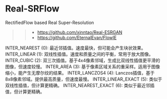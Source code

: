 # Real-SRFlow
RectifiedFlow based Real Super-Resolution


>> - https://github.com/xinntao/Real-ESRGAN
>> - https://github.com/EternalEvan/FlowIE


INTER_NEAREST (0): 最近邻插值。速度最快，但可能会产生块状效果。
INTER_LINEAR (1): 双线性插值。速度和质量之间的平衡，常用于放大图像。
INTER_CUBIC (2): 双三次插值。基于4x4像素邻域，生成比双线性插值更平滑的图像，但速度较慢。
INTER_AREA (3): 基于像素区域关系的重采样。适用于图像缩小，能产生无摩尔纹的结果。
INTER_LANCZOS4 (4): Lanczos插值，基于8x8像素邻域。提供最高质量，但速度最慢。
INTER_LINEAR_EXACT (5): 类似于双线性插值，但计算更精确。
INTER_NEAREST_EXACT (6): 类似于最近邻插值，但计算更精确。